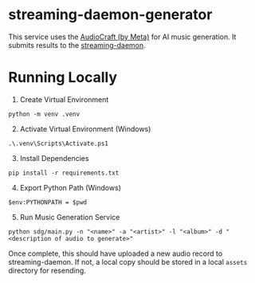 # streaming-daemon-generator
This service uses the [AudioCraft (by Meta)](https://audiocraft.metademolab.com) for AI music generation. It submits results to the [streaming-daemon](https://github.com/jeremyKisner/streaming-daemon).

# Running Locally

1. Create Virtual Environment
```
python -m venv .venv
```

2. Activate Virtual Environment (Windows)
```
.\.venv\Scripts\Activate.ps1 
```

3. Install Dependencies
```
pip install -r requirements.txt
```

4. Export Python Path (Windows)
```
$env:PYTHONPATH = $pwd
```

5. Run Music Generation Service
```
python sdg/main.py -n "<name>" -a "<artist>" -l "<album>" -d "<description of audio to generate>"
```

Once complete, this should have uploaded a new audio record to streaming-daemon. If not, a local copy should be stored in a local `assets` directory for resending.
